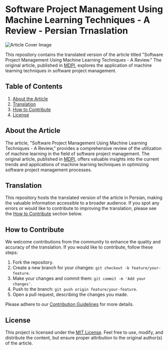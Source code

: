 # Software Project Management Using Machine Learning Techniques - A Review - Persian Trnaslation

![Article Cover Image](https://0.academia-photos.com/attachment_thumbnails/69002825/mini_magick20210902-13576-1y7bbk0.png?1630631465)

This repository contains the translated version of the article titled "Software Project Management Using Machine Learning Techniques - A Review." The original article, published in [MDPI](https://www.mdpi.com/2076-3417/11/11/5183), explores the application of machine learning techniques in software project management.

## Table of Contents

1. [About the Article](#about-the-article)
2. [Translation](#translation)
3. [How to Contribute](#how-to-contribute)
4. [License](#license)

## About the Article

The article, "Software Project Management Using Machine Learning Techniques - A Review," provides a comprehensive review of the utilization of machine learning in the field of software project management. The original article, published in [MDPI](https://www.mdpi.com/2076-3417/11/11/5183), offers valuable insights into the current trends and applications of machine learning techniques in optimizing software project management processes.

## Translation

This repository hosts the translated version of the article in Persian, making the valuable information accessible to a broader audience. If you spot any errors or would like to contribute to improving the translation, please see the [How to Contribute](#how-to-contribute) section below.

## How to Contribute

We welcome contributions from the community to enhance the quality and accuracy of the translation. If you would like to contribute, follow these steps:

1. Fork the repository.
2. Create a new branch for your changes: `git checkout -b feature/your-feature`.
3. Make your changes and commit them: `git commit -m 'Add your changes'`.
4. Push to the branch: `git push origin feature/your-feature`.
5. Open a pull request, describing the changes you made.

Please adhere to our [Contribution Guidelines](CONTRIBUTING.md) for more details.

## License

This project is licensed under the [MIT License](LICENSE). Feel free to use, modify, and distribute the content, but ensure proper attribution to the original author(s) of the article.
